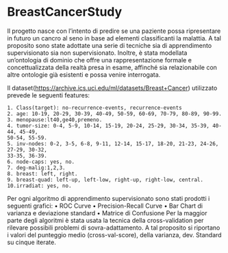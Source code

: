 # BreastCancerStudy


Il progetto nasce con l’intento di predire se una paziente possa ripresentare in futuro un cancro al seno in base ad elementi classificanti la malattia. A tal proposito sono state adottate una serie di tecniche sia di apprendimento supervisionato sia non supervisionato. Inoltre, è stata modellata un’ontologia di dominio che offre una rappresentazione formale e concettualizzata della realtà presa in esame, affinché sia relazionabile con altre ontologie già esistenti e possa venire interrogata.

Il dataset(https://archive.ics.uci.edu/ml/datasets/Breast+Cancer) utilizzato prevede le seguenti features:

	1. Class(target): no-recurrence-events, recurrence-events
	2. age: 10-19, 20-29, 30-39, 40-49, 50-59, 60-69, 70-79, 80-89, 90-99.
	3. menopause:lt40,ge40,premeno.
	4. tumor-size: 0-4, 5-9, 10-14, 15-19, 20-24, 25-29, 30-34, 35-39, 40-44, 45-49,
	50-54, 55-59.
	5. inv-nodes: 0-2, 3-5, 6-8, 9-11, 12-14, 15-17, 18-20, 21-23, 24-26, 27-29, 30-32,
	33-35, 36-39.
	6. node-caps: yes, no.
	7. deg-malig:1,2,3.
	8. breast: left, right.
	9. breast-quad: left-up, left-low, right-up, right-low, central.
	10.irradiat: yes, no.
	
Per ogni algoritmo di apprendimento supervisionato sono stati prodotti i seguenti grafici:
	• ROC Curve
	• Precision-Recall Curve
	• Bar Chart di varianza e deviazione standard • Matrice di Confusione
Per la maggior parte degli algoritmi è stata usata la tecnica della cross-validation per rilevare possibili problemi di sovra-adattamento. A tal proposito si riportano i valori del punteggio medio (cross-val-score), della varianza, dev. Standard su cinque iterate.


